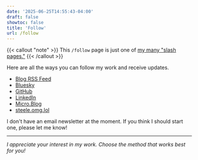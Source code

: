 ```yaml
---
date: '2025-06-25T14:55:43-04:00'
draft: false
showtoc: false
title: 'Follow'
url: /follow
---
```

{{< callout "note" >}}
This `/follow` page is just one of [my many "slash pages."](/slashes)
{{< /callout >}}

Here are all the ways you can follow my work and receive updates.

- [Blog RSS Feed](https://joshuapsteele.com/blog/feed.xml)
- [Bluesky](https://bsky.app/profile/joshuapsteele.bsky.social)
- [GitHub](https://github.com/joshuapsteele/)
- [LinkedIn](https://www.linkedin.com/in/joshuapsteele/)
- [Micro.Blog](https://social.joshuapsteele.com/)
- [steele.omg.lol](https://steele.omg.lol/)

I don't have an email newsletter at the moment. If you think I should start one, please let me know!

---

*I appreciate your interest in my work. Choose the method that works best for you!*
